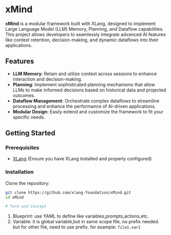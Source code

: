 # xMind

**xMind** is a modular framework built with XLang, designed to implement Large Language Model (LLM) Memory, Planning, and Dataflow capabilities. This project allows developers to seamlessly integrate advanced AI features like context retention, decision-making, and dynamic dataflows into their applications.

## Features

- **LLM Memory**: Retain and utilize context across sessions to enhance interaction and decision-making.
- **Planning**: Implement sophisticated planning mechanisms that allow LLMs to make informed decisions based on historical data and projected outcomes.
- **Dataflow Management**: Orchestrate complex dataflows to streamline processing and enhance the performance of AI-driven applications.
- **Modular Design**: Easily extend and customize the framework to fit your specific needs.

## Getting Started

### Prerequisites

- [XLang](https://github.com/xlang-foundation/xlang) (Ensure you have XLang installed and properly configured)

### Installation

Clone the repository:

```bash
git clone https://github.com/xlang-foundation/xMind.git
cd xMind

# Term and Concept
```
1. Blueprint: use YAML to define like variables,prompts,actions,etc.
2. Variable: it is global variable,but in same scope file, no prefix needed. but for other file, need to use prefix. for example: `file1.var1`